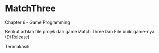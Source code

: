 # MatchThree
 Chapter 6 - Game Programming

Berikut adalah file projek dari game Match Three
Dan File build game-nya (Di Release)

Terimakasih
